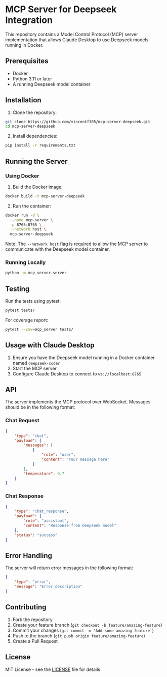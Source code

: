 # MCP Server for Deepseek Integration

This repository contains a Model Control Protocol (MCP) server implementation that allows Claude Desktop to use Deepseek models running in Docker.

## Prerequisites

- Docker
- Python 3.11 or later
- A running Deepseek model container

## Installation

1. Clone the repository:
```bash
git clone https://github.com/vincentf305/mcp-server-deepseek.git
cd mcp-server-deepseek
```

2. Install dependencies:
```bash
pip install -r requirements.txt
```

## Running the Server

### Using Docker

1. Build the Docker image:
```bash
docker build -t mcp-server-deepseek .
```

2. Run the container:
```bash
docker run -d \
  --name mcp-server \
  -p 8765:8765 \
  --network host \
  mcp-server-deepseek
```

Note: The `--network host` flag is required to allow the MCP server to communicate with the Deepseek model container.

### Running Locally

```bash
python -m mcp_server.server
```

## Testing

Run the tests using pytest:

```bash
pytest tests/
```

For coverage report:

```bash
pytest --cov=mcp_server tests/
```

## Usage with Claude Desktop

1. Ensure you have the Deepseek model running in a Docker container named `deepseek-coder`
2. Start the MCP server
3. Configure Claude Desktop to connect to `ws://localhost:8765`

## API

The server implements the MCP protocol over WebSocket. Messages should be in the following format:

### Chat Request
```json
{
    "type": "chat",
    "payload": {
        "messages": [
            {
                "role": "user",
                "content": "Your message here"
            }
        ],
        "temperature": 0.7
    }
}
```

### Chat Response
```json
{
    "type": "chat_response",
    "payload": {
        "role": "assistant",
        "content": "Response from Deepseek model"
    },
    "status": "success"
}
```

## Error Handling

The server will return error messages in the following format:

```json
{
    "type": "error",
    "message": "Error description"
}
```

## Contributing

1. Fork the repository
2. Create your feature branch (`git checkout -b feature/amazing-feature`)
3. Commit your changes (`git commit -m 'Add some amazing feature'`)
4. Push to the branch (`git push origin feature/amazing-feature`)
5. Create a Pull Request

## License

MIT License - see the [LICENSE](LICENSE) file for details